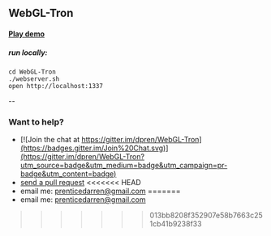 ## WebGL-Tron



#### [Play demo](http://dpren.github.io/tron)

##### run locally:

    cd WebGL-Tron
    ./webserver.sh
    open http://localhost:1337


--

### Want to help?

* [![Join the chat at https://gitter.im/dpren/WebGL-Tron](https://badges.gitter.im/Join%20Chat.svg)](https://gitter.im/dpren/WebGL-Tron?utm_source=badge&utm_medium=badge&utm_campaign=pr-badge&utm_content=badge)
* [send a pull request](https://github.com/dpren/WebGL-Tron/pulls)
<<<<<<< HEAD
* email me: [prenticedarren@gmail.com](prenticedarren@gmail.com)
=======
* email me: [prenticedarren@gmail.com](prenticedarren@gmail.com)
>>>>>>> 013bb8208f352907e58b7663c251cb41b9238f33
